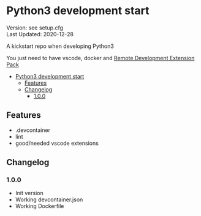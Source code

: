 # Python3 development start

Version: see setup.cfg  
Last Updated: 2020-12-28  

A kickstart repo when developing Python3  

You just need to have vscode, docker and [Remote Development Extension Pack](https://marketplace.visualstudio.com/items?itemName=ms-vscode-remote.vscode-remote-extensionpack)  

- [Python3 development start](#python3-development-start)
  - [Features](#features)
  - [Changelog](#changelog)
    - [1.0.0](#100)

## Features

- .devcontainer  
- lint  
- good/needed vscode extensions  

## Changelog

### 1.0.0

- Init version  
- Working devcontainer.json  
- Working Dockerfile  

